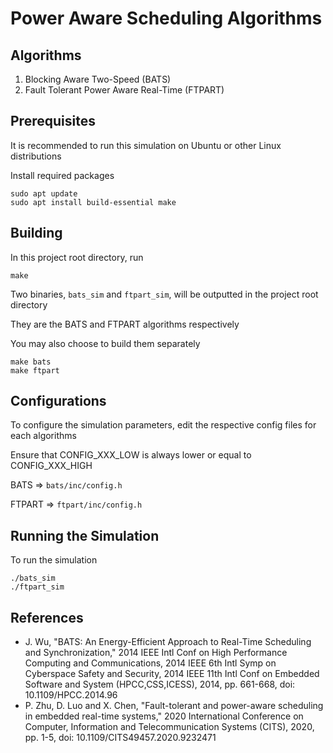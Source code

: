 # Power Aware Scheduling Algorithms

## Algorithms

1. Blocking Aware Two-Speed (BATS)
2. Fault Tolerant Power Aware Real-Time (FTPART)

## Prerequisites

It is recommended to run this simulation on Ubuntu or other Linux distributions

Install required packages
```
sudo apt update
sudo apt install build-essential make
```


## Building

In this project root directory, run
```
make
```
Two binaries, `bats_sim` and `ftpart_sim`, will be outputted in the project root directory

They are the BATS and FTPART algorithms respectively

You may also choose to build them separately
```
make bats
make ftpart
```


## Configurations

To configure the simulation parameters, edit the respective config files for each algorithms

Ensure that CONFIG_XXX_LOW is always lower or equal to CONFIG_XXX_HIGH

BATS   => `bats/inc/config.h`

FTPART => `ftpart/inc/config.h`


## Running the Simulation

To run the simulation
```
./bats_sim
./ftpart_sim
```


## References
* J. Wu, "BATS: An Energy-Efficient Approach to Real-Time Scheduling and Synchronization," 2014 IEEE Intl Conf on High Performance Computing and Communications, 2014 IEEE 6th Intl Symp on Cyberspace Safety and Security, 2014 IEEE 11th Intl Conf on Embedded Software and System (HPCC,CSS,ICESS), 2014, pp. 661-668, doi: 10.1109/HPCC.2014.96
* P. Zhu, D. Luo and X. Chen, "Fault-tolerant and power-aware scheduling in embedded real-time systems," 2020 International Conference on Computer, Information and Telecommunication Systems (CITS), 2020, pp. 1-5, doi: 10.1109/CITS49457.2020.9232471

